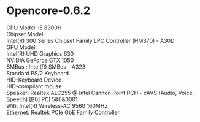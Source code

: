 # Opencore-0.6.2
CPU Model: i5 8300H  
Chipset Model:  
Intel(R) 300 Series Chipset Family LPC Controller (HM370) - A30D  
GPU Model:  
Intel(R) UHD Graphics 630  
NVIDIA GeForce GTX 1050  
SMBus : Intel(R) SMBus - A323  
Standard PS/2 Keyboard  
HID-Keyboard Device  
HID-compliant mouse  
Speaker: Realtek ALC255 @ Intel Cannon Point PCH - cAVS (Audio, Voice, Speech) [B0] PCI 5&0&0001  
Wifi: Intel(R) Wireless-AC 9560 160MHz  
Ethernet: Realtek PCIe GbE Family Controller  
